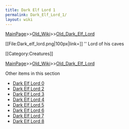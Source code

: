 ```yaml
---
title: Dark Elf Lord 1
permalink: Dark_Elf_Lord_1/
layout: wiki
---
```


[MainPage](/keeperrl_wiki/ "wikilink")>>[Old_Wiki](/keeperrl_wiki/Old_Wiki "wikilink")>>[Old_Dark_Elf_Lord](/keeperrl_wiki/Old_Dark_Elf_Lord "wikilink")

[[File:Dark_elf_lord.png|100px|link=]] '' Lord of his caves

[[Category:Creatures]]

[MainPage](/keeperrl_wiki/ "wikilink")>>[Old_Wiki](/keeperrl_wiki/Old_Wiki "wikilink")>>[Old_Dark_Elf_Lord](/keeperrl_wiki/Old_Dark_Elf_Lord "wikilink")

Other items in this section
-    [Dark Elf Lord 0](/keeperrl_wiki/Dark_Elf_Lord_0 "wikilink")
-    [Dark Elf Lord 2](/keeperrl_wiki/Dark_Elf_Lord_2 "wikilink")
-    [Dark Elf Lord 3](/keeperrl_wiki/Dark_Elf_Lord_3 "wikilink")
-    [Dark Elf Lord 4](/keeperrl_wiki/Dark_Elf_Lord_4 "wikilink")
-    [Dark Elf Lord 5](/keeperrl_wiki/Dark_Elf_Lord_5 "wikilink")
-    [Dark Elf Lord 6](/keeperrl_wiki/Dark_Elf_Lord_6 "wikilink")
-    [Dark Elf Lord 7](/keeperrl_wiki/Dark_Elf_Lord_7 "wikilink")
-    [Dark Elf Lord 8](/keeperrl_wiki/Dark_Elf_Lord_8 "wikilink")

